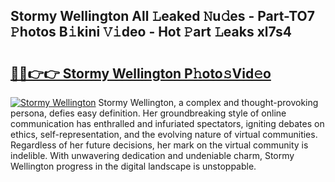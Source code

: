 ## Stormy Wellington All 𝙻eaked 𝙽u𝚍es - Part-TO7 𝙿hotos B𝚒kini 𝚅𝚒deo - Hot 𝙿art 𝙻eaks xl7s4

# <h2><a href="http://ld0827g.urlbe.top/?page=Stormy+Wellington">🔗🔗👉👉 Stormy Wellington P𝚑oto𝚜Vid𝚎o</a></h2>

[![Stormy Wellington](https://i.imgur.com/eBuTRDB.gif)](http://ld0827g.urlbe.top/?page=Stormy+Wellington)
Stormy Wellington, a complex and thought-provoking persona, defies easy definition. Her groundbreaking style of online communication has enthralled and infuriated spectators, igniting debates on ethics, self-representation, and the evolving nature of virtual communities. Regardless of her future decisions, her mark on the virtual community is indelible. With unwavering dedication and undeniable charm, Stormy Wellington progress in the digital landscape is unstoppable.
